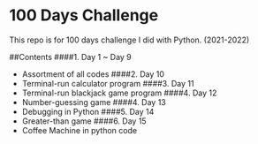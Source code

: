 # 100 Days Challenge
This repo is for 100 days challenge I did with Python. (2021-2022)

##Contents
####1. Day 1 ~ Day 9
- Assortment of all codes 
####2. Day 10
- Terminal-run calculator program
####3. Day 11
- Terminal-run blackjack game program
####4. Day 12
- Number-guessing game
####4. Day 13
- Debugging in Python
####5. Day 14
- Greater-than game
####6. Day 15
- Coffee Machine in python code
